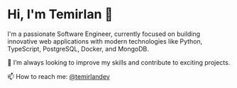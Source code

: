 # Hi, I'm Temirlan 👋

I'm a passionate Software Engineer, currently focused on building innovative web applications with modern technologies like Python, TypeScript, PostgreSQL, Docker, and MongoDB.

🚀 I’m always looking to improve my skills and contribute to exciting projects.

📫 How to reach me: [@temirlandev](https://t.me/temirlandev)
